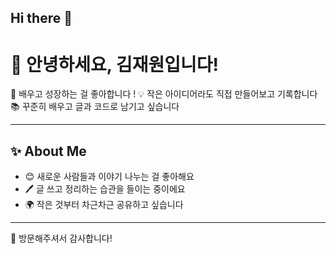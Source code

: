 ## Hi there 👋

# 👋 안녕하세요, 김재원입니다!

🌱 배우고 성장하는 걸 좋아합니다 !
💡 작은 아이디어라도 직접 만들어보고 기록합니다  
📚 꾸준히 배우고 글과 코드로 남기고 싶습니다  

---

## ✨ About Me
- 😊 새로운 사람들과 이야기 나누는 걸 좋아해요  
- 🖊️ 글 쓰고 정리하는 습관을 들이는 중이에요  
- 🌍 작은 것부터 차근차근 공유하고 싶습니다  

---

🙏 방문해주셔서 감사합니다!
